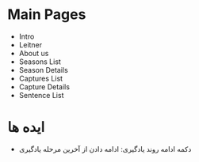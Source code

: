 # Main Pages
- Intro
- Leitner
- About us
- Seasons List
- Season Details
- Captures List
- Capture Details
- Sentence List

# ایده ها
- دکمه ادامه روند یادگیری: ادامه دادن از آخرین مرحله یادگیری
